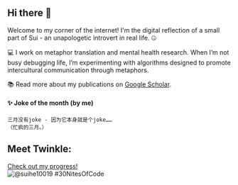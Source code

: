 ## Hi there 👋
Welcome to my corner of the internet! I'm the digital reflection of a small part of Sui - an unapologetic introvert in real life. 🤐

💻 I work on metaphor translation and mental health research. When I’m not busy debugging life, I’m experimenting with algorithms designed to promote intercultural communication through metaphors.

📚 Read more about my publications on [Google Scholar](https://scholar.google.com.hk/citations?user=1_NveToAAAAJ&hl=en).




#### ✨ Joke of the month (by me)

```
三月没有joke - 因为它本身就是个joke……
（忙疯的三月。）
```


## Meet Twinkle:
  [Check out my progress!](https://www.codedex.io/@suihe10019/30-nites-of-code)  
  ![@suihe10019 #30NitesOfCode](https://www.codedex.io/api/petStatus?user=suihe10019)
